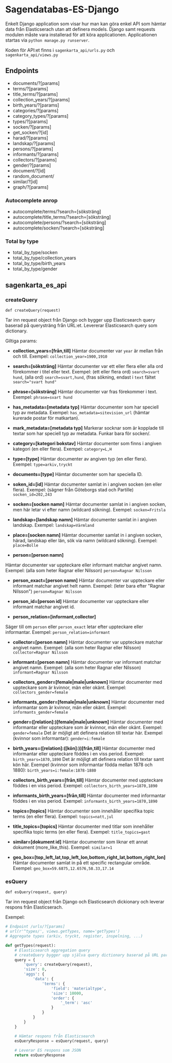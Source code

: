 # Sagendatabas-ES-Django

Enkelt Django application som visar hur man kan göra enkel API som hämtar data från Elasticserach utan att definera models.
Django samt requests modulen måste vara installerad för att köra applicationen.
Applicationen startas via `python manage.py runserver`.

Koden för API:et finns i `sagenkarta_api/urls.py` och `sagenkarta_api/views.py`

## Endpoints

* documents/?[params]
* terms/?[params]
* title_terms/?[params]
* collection_years/?[params]
* birth_years/?[params]
* categories/?[params]
* category_types/?[params]
* types/?[params]
* socken/?[params]
* get_socken/?[id]
* harad/?[params]
* landskap/?[params]
* persons/?[params]
* informants/?[params]
* collectors/?[params]
* gender/?[params]
* document/?[id]
* random_document/
* similar/?[id]
* graph/?[params]

### Autocomplete anrop
* autocomplete/terms/?search=[söksträng]
* autocomplete/title_terms/?search=[söksträng]
* autocomplete/persons/?search=[söksträng]
* autocomplete/socken/?search=[söksträng]

### Total by type

* total_by_type/socken
* total_by_type/collection_years
* total_by_type/birth_years
* total_by_type/gender

## sagenkarta_es_api

### createQuery
`def createQuery(request)`

Tar inn request object från Django och bygger upp Elasticsearch query baserad på querysträng från URL:et. Levererar Elasticsearch query som dictionary.

Giltiga params:
- **collection_years=[från,till]**
Hämtar documenter var `year` är mellan från och till. Exempel: `collection_year=1900,1910`

- **search=[söksträng]**
Hämtar documenter var ett eller flera eller alla ord förekommer i titel eller text. Exempel: (ett eller flera ord) `search=svart hund`, (alla ord) `search=svart,hund`, (fras sökning, endast i `text` fältet `search="svart hund"`

- **phrase=[söksträng]**
Hämtar documenter var fras förekommer i text. Exempel: `phrase=svart hund`

- **has_metadata=[metadata typ]**
Hämtar documenter som har speciell typ av metadata. Exempel: `has_metadata=sitevision_url` (hämtar kurerade postar för matkartan).

- **mark_metadata=[metadata typ]**
Markerar socknar som är kopplade till textar som har speciell typ av metadata. Funkar bara för socken/.

- **category=[kategori bokstav]**
Hämtar documenter som finns i angiven kategori (en eller flera). Exempel: `category=L,H`

- **type=[type]**
Hämtar documenter av angiven typ (en eller flera). Exempel: `type=arkiv,tryckt`

- **documents=[type]**
Hämtar documenter som har speciella ID.

- **soken_id=[id]**
Hämtar documenter samlat in i angiven socken (en eller flera). Exempel: (sägner från Göteborgs stad och Partille) `socken_id=202,243`

- **socken=[socken namn]**
Hämtar documenter samlat in i angiven socken, men här letar vi efter namn (wildcard sökning). Exempel: `socken=Fritsla`

- **landskap=[landskap namn]**
Hämtar documenter samlat in i angiven landskap. Exempel: `landskap=Värmland`

- **place=[socken namn]**
Hämtar documenter samlat in i angiven socken, härad, landskap eller län, sök via namn (wildcard sökning). Exempel: `place=Bolle`
- **person=[person namn]**

Hämtar documenter var uppteckare eller informant matchar angivet namn. Exempel: (alla som heter Ragnar eller Nilsson) `person=Ragnar Nilsson`

- **person_exact=[person namn]**
Hämtar documenter var uppteckare eller informant matchar angivet helt namn. Exempel: (leter bara efter "Ragnar Nilsson") `person=Ragnar Nilsson`

- **person_id=[person id]**
Hämtar documenter var uppteckare eller informant matchar angivet id.
- **person_relation=[informant,collector]**

Säger till om `person` eller `person_exact` letar efter uppteckare eller informantar. Exempel: `person_relation=informant`

- **collector=[person namn]**
Hämtar documenter var uppteckare matchar angivet namn. Exempel: (alla som heter Ragnar eller Nilsson) `collector=Ragnar Nilsson`

- **informant=[person namn]**
Hämtar documenter var informant matchar angivet namn. Exempel: (alla som heter Ragnar eller Nilsson) `informant=Ragnar Nilsson`

- **collectors_gender=[female|male|unknown]**
Hämtar documenter med uppteckare som är kvinnor, män eller okänt. Exempel: `collectors_gender=female`

- **informants_gender=[female|male|unknown]**
Hämtar documenter med informantar som är kvinnor, män eller okänt. Exempel: `informants_gender=female`

- **gender=([relation]:)[female|male|unknown]**
Hämtar documenter med informantar eller uppteckare som är kvinnor, män eller okänt. Exempel: `gender=female`
Det är möjligt att definera relation till textar här. Exempel (kvinnor som informantar): `gender=i:female`

- **birth_years=([relation]:([kön]:))[från,till]**
Hämtar documenter med informantar eller uppteckare föddes i en viss period. Exempel: `birth_years=1870,1890`
Det är möjligt att definera relation till textar samt kön här. Exempel (kvinnor som informantar födda mellan 1878 och 1880): `birth_years=i:female:1878-1880`

- **collectors_birth_years=[från,till]**
Hämtar documenter med uppteckare föddes i en viss period. Exempel: `collectors_birth_years=1870,1890`

- **informants_birth_years=[från,till]**
Hämtar documenter med informantar föddes i en viss period. Exempel: `informants_birth_years=1870,1890`

- **topics=[topics]**
Hämtar documenter som innehåller specifika topic terms (en eller flera). Exempel: `topics=natt,jul`

- **title_topics=[topics]**
Hämtar documenter med titlar som innehåller specifika topic terms (en eller flera). Exempel: `title_topics=gast`

- **similar=[dokument id]**
Hämtar documenter som liknar ett annat dokument (more_like_this). Exempel: `similar=1`

- **geo_box=[top_left_lat,top_left_lon,bottom_right_lat,bottom_right_lon]**
Hämtar documenter samlat in på ett specific rectangular område. Exempel: `geo_box=59.6875,12.6576,58.33,17.14`

### esQuery
`def esQuery(request, query)`

Tar inn request object från Django och Elasticsearch dickionary och leverar respons från Elasticserach.

Exempel:
```python
# Endpoint /urls/?[params]
# url(r'^types/', views.getTypes, name='getTypes')
# Aggregate types (arkiv, tryckt, register, inspelning, ...)

def getTypes(request):
	# Elasticsearch aggregation query
	# createQuery bygger upp själva query dictionary baserad på URL paramsträng
	query = {
		'query': createQuery(request),
		'size': 0,
		'aggs': {
			'data': {
				'terms': {
					'field': 'materialtype',
					'size': 10000,
					'order': {
						'_term': 'asc'
					}
				}
			}
		}
	}

	# Hämtar respons från Elasticsearch
	esQueryResponse = esQuery(request, query)
	
	# Leverar ES respons som JSON
	return esQueryResponse
  ```
